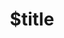 ---
title: $title
second_title: Aspose.Email สำหรับ .NET API Reference
description: $description
type: docs
weight: $weight
url: /th/net/$ref/
---